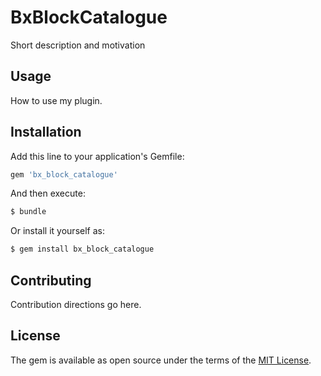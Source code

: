 # BxBlockCatalogue
Short description and motivation

## Usage
How to use my plugin.

## Installation
Add this line to your application's Gemfile:

```ruby
gem 'bx_block_catalogue'
```

And then execute:
```bash
$ bundle
```

Or install it yourself as:
```bash
$ gem install bx_block_catalogue
```

## Contributing
Contribution directions go here.

## License
The gem is available as open source under the terms of the [MIT License](https://opensource.org/licenses/MIT).
